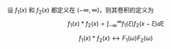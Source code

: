设 $f_1(x)$ 和 $f_2(x)$ 都定义在 $(−\infty, \infty)$，则其卷积的定义为
$$
f_1(x) * f_2(x) = \int_{-\infty}^\infty
f_1(\xi) f_2(x-\xi)\dd{\xi}
$$

$$
f_1(x) * f_2(x) \longleftrightarrow
F_1(\omega) F_2(\omega)
$$
